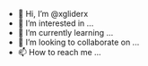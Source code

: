 - 👋 Hi, I’m @xgliderx
- 👀 I’m interested in ...
- 🌱 I’m currently learning ...
- 💞️ I’m looking to collaborate on ...
- 📫 How to reach me ...

<!---
xgliderx/xgliderx is a ✨ special ✨ repository because its `README.md` (this file) appears on your GitHub profile.
You can click the Preview link to take a look at your changes.
--->
